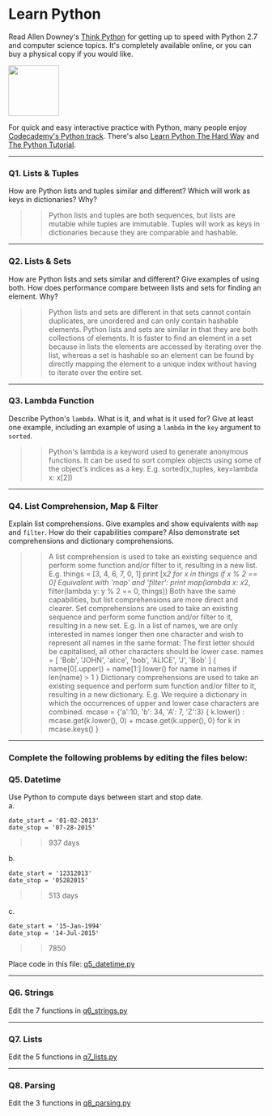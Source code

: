 # Learn Python

Read Allen Downey's [Think Python](http://www.greenteapress.com/thinkpython/) for getting up to speed with Python 2.7 and computer science topics. It's completely available online, or you can buy a physical copy if you would like.

<a href="http://www.greenteapress.com/thinkpython/"><img src="img/think_python.png" style="width: 100px;" target="_blank"></a>

For quick and easy interactive practice with Python, many people enjoy [Codecademy's Python track](http://www.codecademy.com/en/tracks/python). There's also [Learn Python The Hard Way](http://learnpythonthehardway.org/book/) and [The Python Tutorial](https://docs.python.org/2/tutorial/).

---

### Q1. Lists &amp; Tuples

How are Python lists and tuples similar and different? Which will work as keys in dictionaries? Why?

>> Python lists and tuples are both sequences, but lists are mutable while tuples are immutable. Tuples will work as keys in dictionaries because they are comparable and hashable.

---

### Q2. Lists &amp; Sets

How are Python lists and sets similar and different? Give examples of using both. How does performance compare between lists and sets for finding an element. Why?

>> Python lists and sets are different in that sets cannot contain duplicates, are unordered and can only contain hashable elements. Python lists and sets are similar in that they are both collections of elements. It is faster to find an element in a set because in lists the elements are accessed by iterating over the list, whereas a set is hashable so an element can be found by directly mapping the element to a unique index without having to iterate over the entire set.

---

### Q3. Lambda Function

Describe Python's `lambda`. What is it, and what is it used for? Give at least one example, including an example of using a `lambda` in the `key` argument to `sorted`.

>> Python's lambda is a keyword used to generate anonymous functions. It can be used to sort complex objects using some of the object's indices as a key. E.g. sorted(x_tuples, key=lambda x: x[2])

---

### Q4. List Comprehension, Map &amp; Filter

Explain list comprehensions. Give examples and show equivalents with `map` and `filter`. How do their capabilities compare? Also demonstrate set comprehensions and dictionary comprehensions.

>> A list comprehension is used to take an existing sequence and perform some function and/or filter to it, resulting in a new list. 
> > E.g. things = [3, 4, 6, 7, 0, 1]
>> print [x*2 for x in things if x % 2 == 0]
>> Equivalent with 'map' and 'filter':
>> print map(lambda x: x*2, filter(lambda y: y % 2 == 0, things))
>> Both have the same capabilities, but list comprehensions are more direct and clearer.
>> Set comprehensions are used to take an existing sequence and perform some function and/or filter to it, resulting in a new set. 
>> E.g. In a list of names, we are only interested in names longer then one character and wish to represent all names in the same format: The first letter should be capitalised, all other characters should be lower case.
>> names = [ 'Bob', 'JOHN', 'alice', 'bob', 'ALICE', 'J', 'Bob' ]
>> { name[0].upper() + name[1:].lower() for name in names if len(name) > 1 }
>> Dictionary comprehensions are used to take an existing sequence and perform sum function and/or filter to it, resulting in a new dictionary.
>> E.g. We require a dictionary in which the occurrences of upper and lower case characters are combined.
>> mcase = {'a':10, 'b': 34, 'A': 7, 'Z':3}
>> { k.lower() : mcase.get(k.lower(), 0) + mcase.get(k.upper(), 0) for k in mcase.keys() }

---

### Complete the following problems by editing the files below:

### Q5. Datetime
Use Python to compute days between start and stop date.   
a.  

```
date_start = '01-02-2013'    
date_stop = '07-28-2015'
```

>> 937 days

b.  
```
date_start = '12312013'  
date_stop = '05282015'  
```

>> 513 days

c.  
```
date_start = '15-Jan-1994'      
date_stop = '14-Jul-2015'  
```

>> 7850

Place code in this file: [q5_datetime.py](python/q5_datetime.py)

---

### Q6. Strings
Edit the 7 functions in [q6_strings.py](python/q6_strings.py)

---

### Q7. Lists
Edit the 5 functions in [q7_lists.py](python/q7_lists.py)

---

### Q8. Parsing
Edit the 3 functions in [q8_parsing.py](python/q8_parsing.py)





